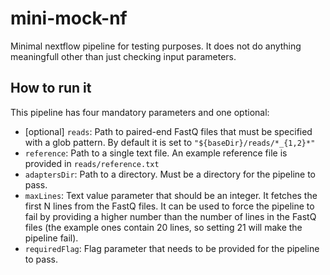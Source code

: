 # mini-mock-nf

Minimal nextflow pipeline for testing purposes. It does not do anything
meaningfull other than just checking input parameters. 

## How to run it

This pipeline has four mandatory parameters and one optional:

- [optional] `reads`: Path to paired-end FastQ files that must be specified with
  a glob pattern. By default it is set to `"${baseDir}/reads/*_{1,2}*"`
- `reference`: Path to a single text file. An example reference file is provided in 
  `reads/reference.txt`
- `adaptersDir`: Path to a directory. Must be a directory for the pipeline to pass.
- `maxLines`: Text value parameter that should be an integer. It fetches the first N
  lines from the FastQ files. It can be used to force the pipeline to fail by providing
  a higher number than the number of lines in the FastQ files (the example ones contain
  20 lines, so setting 21 will make the pipeline fail).
- `requiredFlag`: Flag parameter that needs to be provided for the pipeline to pass.

